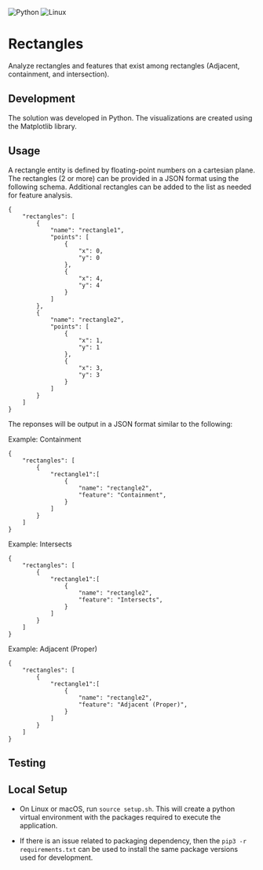 <p float="left">
   <img alt="Python" src="https://img.shields.io/badge/python-%2314354C.svg?&style=for-the-badge&logo=pythonlogoColor=white"/>
   <img alt="Linux" src="https://img.shields.io/badge/Linux-FCC624?style=for-the-badge&logo=linux&logoColor=black">
</p>

# Rectangles
Analyze rectangles and features that exist among rectangles (Adjacent, containment, and intersection).

## Development

The solution was developed in Python. The visualizations are created using the Matplotlib library. 

## Usage

A rectangle entity is defined by floating-point numbers on a cartesian plane. The rectangles (2 or more) can be provided in a JSON format using the following schema. Additional rectangles can be added to the list as needed for feature analysis.

```
{
    "rectangles": [
        {
            "name": "rectangle1",
            "points": [
                {
                    "x": 0,
                    "y": 0
                },
                {
                    "x": 4,
                    "y": 4
                }
            ]   
        },
        {
            "name": "rectangle2",
            "points": [
                {
                    "x": 1,
                    "y": 1
                },
                {
                    "x": 3,
                    "y": 3
                }
            ]   
        }
    ] 
}
```

The reponses will be output in a JSON format similar to the following:

Example: Containment
```
{
    "rectangles": [
        {
            "rectangle1":[
                {
                    "name": "rectangle2",
                    "feature": "Containment",
                }
            ]
        }
    ] 
}
```

Example: Intersects
```
{
    "rectangles": [
        {
            "rectangle1":[
                {
                    "name": "rectangle2",
                    "feature": "Intersects",
                }
            ]
        }
    ] 
}

```

Example: Adjacent (Proper)
```
{
    "rectangles": [
        {
            "rectangle1":[
                {
                    "name": "rectangle2",
                    "feature": "Adjacent (Proper)",
                }
            ]
        }
    ] 
}
```

## Testing

## Local Setup

- On Linux or macOS, run `source setup.sh`. This will create a python virtual environment with the packages required to execute the application.

- If there is an issue related to packaging dependency, then the `pip3 -r requirements.txt` can be used to install the same package versions used for development.